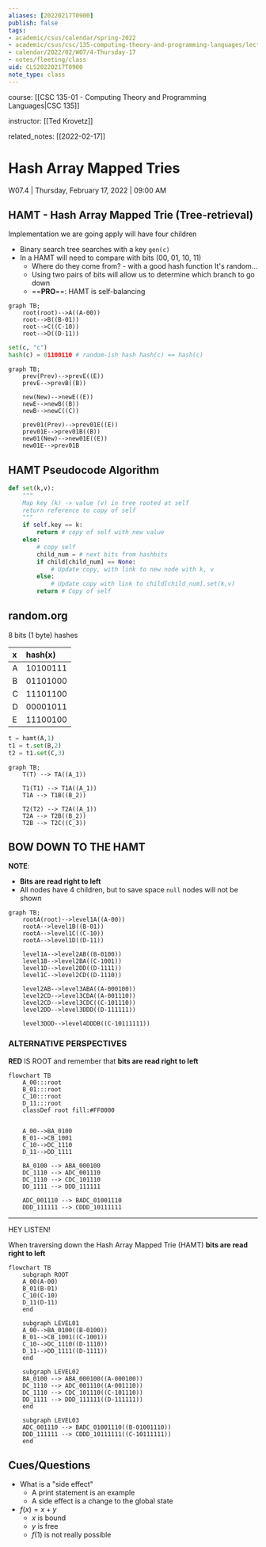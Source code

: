 ```yaml
---
aliases: [20220217T0900]
publish: false
tags:
- academic/csus/calendar/spring-2022
- academic/csus/csc/135-computing-theory-and-programming-languages/lecture-sec-01
- calendar/2022/02/W07/4-Thursday-17
- notes/fleeting/class
uid: CLS20220217T0900
note_type: class
---
```


course: [[CSC 135-01 - Computing Theory and Programming Languages|CSC 135]]

instructor: [[Ted Krovetz]]

related_notes: [[2022-02-17]]

# Hash Array Mapped Tries

W07.4 | Thursday, February 17, 2022 | 09:00 AM

## HAMT - Hash Array Mapped Trie (Tree-retrieval)

Implementation we are going apply will have four children

- Binary search tree searches with a key `gen(c)`
- In a HAMT will need to compare with bits (00, 01, 10, 11)
	- Where do they come from? - with a good hash function It's random... 
	- Using two pairs of bits will allow us to determine which branch to go down
	- ==**PRO**==: HAMT is self-balancing
	
```mermaid
graph TB;
	root(root)-->A((A-00))
    root-->B((B-01))
	root-->C((C-10))
	root-->D((D-11))
```

```python
set(c, "c")
hash(c) = 01100110 # random-ish hash hash(c) == hash(c)
```

```mermaid
graph TB;	
	prev(Prev)-->prevE((E))
	prevE-->prevB((B))
	
	new(New)-->newE((E))
	newE-->newB((B))
	newB-->newC((C))

	prev01(Prev)-->prev01E((E))
	prev01E-->prev01B((B))
	new01(New)-->new01E((E))
	new01E-->prev01B
```

## HAMT Pseudocode Algorithm

```python
def set(k,v): 
	"""
	Map key (k) -> value (v) in tree rooted at self
	return reference to copy of self
	"""
	if self.key == k:
		return # copy of self with new value
	else:
		# copy self
		child_num = # next bits from hashbits
		if child[child_num] == None:
			# Update copy, with link to new node with k, v
		else:
			# Update copy with link to child[child_num].set(k,v)
		return # Copy of self
```

## random.org

8 bits (1 byte) hashes

| x   | hash(x)  |
|:--- |:-------- |
| A   | 10100111 |
| B   | 01101000 |
| C   | 11101100 |
| D   | 00001011 |
| E   | 11100100 |

```python
t = hamt(A,1)
t1 = t.set(B,2)
t2 = t1.set(C,3)
```

```mermaid
graph TB;
	T(T) --> TA((A_1))

	T1(T1) --> T1A((A_1))
	T1A --> T1B((B_2))

	T2(T2) --> T2A((A_1))
	T2A --> T2B((B_2))
	T2B --> T2C((C_3))
```

## BOW DOWN TO THE HAMT

**NOTE**:

- **Bits are read right to left**
- All nodes have 4 children, but to save space `null` nodes will not be shown

```mermaid
graph TB;
	rootA(root)-->level1A((A-00))
    rootA-->level1B((B-01))
	rootA-->level1C((C-10))
	rootA-->level1D((D-11))
	
	level1A-->level2AB((B-0100))
	level1B-->level2BA((C-1001))
	level1D-->level2DD((D-1111))
	level1C-->level2CD((D-1110))

	level2AB-->level3ABA((A-000100))
	level2CD-->level3CDA((A-001110))
	level2CD-->level3CDC((C-101110))
	level2DD-->level3DDD((D-111111))

	level3DDD-->level4DDDB((C-10111111))
```

### ALTERNATIVE PERSPECTIVES

**RED** IS ROOT and remember that **bits are read right to left**

```mermaid
flowchart TB
	A_00:::root
    B_01:::root
	C_10:::root
	D_11:::root
	classDef root fill:#FF0000
	

	A_00-->BA_0100
	B_01-->CB_1001
	C_10-->DC_1110
	D_11-->DD_1111

	BA_0100 --> ABA_000100
	DC_1110 --> ADC_001110
	DC_1110 --> CDC_101110
	DD_1111 --> DDD_111111

	ADC_001110 --> BADC_01001110
	DDD_111111 --> CDDD_10111111
```

---

HEY LISTEN!

When traversing down the Hash Array Mapped Trie (HAMT) **bits are read right to left**

```mermaid
flowchart TB
    subgraph ROOT
	A_00(A-00)
	B_01(B-01)
	C_10(C-10)
	D_11(D-11)
	end
	
	subgraph LEVEL01
	A_00-->BA_0100((B-0100))
	B_01-->CB_1001((C-1001))
	C_10-->DC_1110((D-1110))
	D_11-->DD_1111((D-1111))
	end

	subgraph LEVEL02
	BA_0100 --> ABA_000100((A-000100))
	DC_1110 --> ADC_001110((A-001110))
	DC_1110 --> CDC_101110((C-101110))
	DD_1111 --> DDD_111111((D-111111))
	end

	subgraph LEVEL03
	ADC_001110 --> BADC_01001110((B-01001110))
	DDD_111111 --> CDDD_10111111((C-10111111))
	end
```

## Cues/Questions

- What is a "side effect"
	- A print statement is an example
	- A side effect is a change to the global state
- $f(x) = x + y$
	- $x$ is bound
	- $y$ is free
	- $f(1)$ is not really possible
